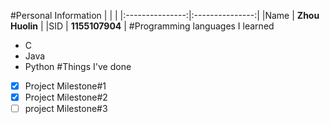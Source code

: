 #Personal Information
| | |
|:---------------:|:---------------:|
|Name | **Zhou Huolin** |
|SID  | **1155107904**  |
#Programming languages I learned
* C
* Java
* Python
#Things I've done
- [x] Project Milestone#1
- [x] Project Milestone#2
- [ ] project Milestone#3
